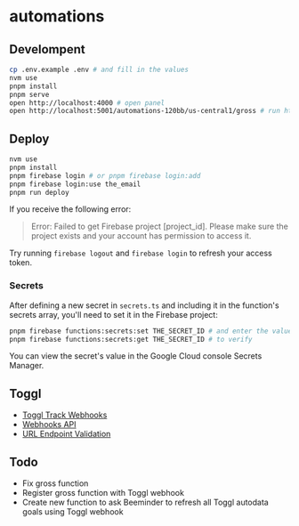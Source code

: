# automations

## Develompent

```bash
cp .env.example .env # and fill in the values
nvm use
pnpm install
pnpm serve
open http://localhost:4000 # open panel
open http://localhost:5001/automations-120bb/us-central1/gross # run https function
```

## Deploy

```bash
nvm use
pnpm install
pnpm firebase login # or pnpm firebase login:add
pnpm firebase login:use the_email
pnpm run deploy
```

If you receive the following error:

> Error: Failed to get Firebase project [project_id]. Please make sure the project exists and your account has permission to access it.

Try running `firebase logout` and `firebase login` to refresh your access token.

### Secrets

After defining a new secret in `secrets.ts` and including it in the function's secrets array, you'll need to set it in the Firebase project:

```bash
pnpm firebase functions:secrets:set THE_SECRET_ID # and enter the value
pnpm firebase functions:secrets:get THE_SECRET_ID # to verify
```

You can view the secret's value in the Google Cloud console Secrets Manager.

## Toggl

- [Toggl Track Webhooks](https://support.toggl.com/en/articles/6321281-toggl-track-webhooks)
- [Webhooks API](https://developers.track.toggl.com/docs/webhooks_start/index.html)
- [URL Endpoint Validation](https://developers.track.toggl.com/docs/webhooks_start/url_endpoint_validation/index.html)

## Todo

- Fix gross function
- Register gross function with Toggl webhook
- Create new function to ask Beeminder to refresh all Toggl autodata goals using Toggl webhook
